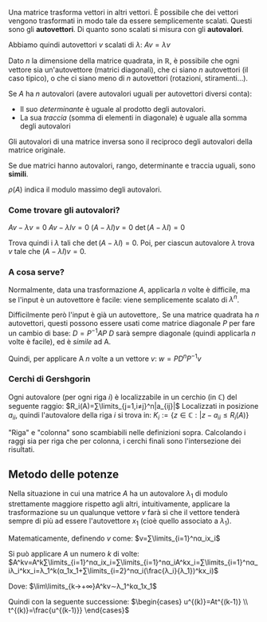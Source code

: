 Una matrice trasforma vettori in altri vettori. È possibile che dei vettori vengono trasformati in modo tale da essere semplicemente scalati. Questi sono gli **autovettori**.
Di quanto sono scalati si misura con gli **autovalori**.

Abbiamo quindi autovettori $v$ scalati di $λ$:
$Av=λv$

Dato $n$ la dimensione della matrice quadrata, in $ℝ$, è possibile che ogni vettore sia un'autovettore (matrici diagonali), che ci siano $n$ autovettori (il caso tipico), o che ci siano meno di $n$ autovettori (rotazioni, stiramenti…).

Se $A$ ha $n$ autovalori (avere autovalori uguali per autovettori diversi conta):
- Il suo *determinante* è uguale al prodotto degli autovalori.
- La sua *traccia* (somma di elementi in diagonale) è uguale alla somma degli autovalori

Gli autovalori di una matrice inversa sono il reciproco degli autovalori della matrice originale.

Se due matrici hanno autovalori, rango, determinante e traccia uguali, sono **simili**.

$ρ(A)$ indica il modulo massimo degli autovalori.

### Come trovare gli autovalori?

$Av-λv=0$
$Av-λIv=0$
$(A-λI)v=0$
$\det(A-λI)=0$

Trova quindi i $λ$ tali che $\det(A-λI)=0$.
Poi, per ciascun autovalore $λ$ trova $v$ tale che $(A-λI)v=0$.

### A cosa serve?

Normalmente, data una trasformazione $A$, applicarla $n$ volte è difficile, ma se l'input è un autovettore è facile: viene semplicemente scalato di $λ^n$.

Difficilmente però l'input è già un autovettore,.
Se una matrice quadrata ha $n$ autovettori, questi possono essere usati come matrice diagonale $P$ per fare un cambio di base:
$D=P^{-1}AP$
$D$ sarà sempre diagonale (quindi applicarla $n$ volte è facile), ed è *simile* ad A.

Quindi, per applicare A $n$ volte a un vettore $v$:
$w=PD^nP^{-1}v$

### Cerchi di Gershgorin

Ogni autovalore (per ogni riga $i$) è localizzabile in un cerchio (in ℂ) del seguente raggio:
$R_i(A)=∑\limits_{j=1,i≠j}^n|a_{ij}|$
Localizzati in posizione $a_{ii}$, quindi l'autovalore della riga $i$ si trova in:
$K_i:=\{z∈ℂ:|z-a_{ii}≤R_i(A)\}$

"Riga" e "colonna" sono scambiabili nelle definizioni sopra. Calcolando i raggi sia per riga che per colonna, i cerchi finali sono l'intersezione dei risultati.

## Metodo delle potenze

Nella situazione in cui una matrice $A$ ha un autovalore $λ_1$ di modulo strettamente maggiore rispetto agli altri, intuitivamente, applicare la trasformazione su un qualunque vettore $v$ farà sì che il vettore tenderà sempre di più ad essere l'autovettore $x_1$ (cioè quello associato a $λ_1$).

Matematicamente, definendo $v$ come:
$v=∑\limits_{i=1}^nα_ix_i$

Si può applicare $A$ un numero $k$ di volte:
$A^kv=A^k∑\limits_{i=1}^nα_ix_i=∑\limits_{i=1}^nα_iA^kx_i=∑\limits_{i=1}^nα_iλ_i^kx_i=λ_1^k(α_1x_1+∑\limits_{i=2}^nα_i(\frac{λ_i}{λ_1})^kx_i)$

Dove:
$\lim\limits_{k→+∞}A^kv∼λ_1^kα_1x_1$

Quindi con la seguente successione:
$\begin{cases} u^{(k)}=At^{(k-1)} \\ t^{(k)}=\frac{u^{(k-1)}} \end{cases}$